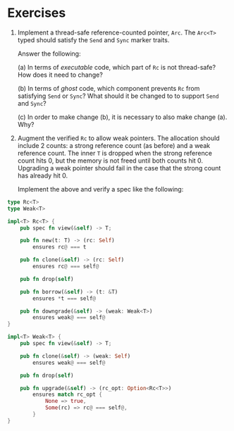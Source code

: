 # Exercises

 1. Implement a thread-safe reference-counted pointer, `Arc`.
    The `Arc<T>` typed should satisfy the `Send` and `Sync` marker traits.

    Answer the following:

      (a) In terms of _executable_ code, which part of `Rc` is not thread-safe?
          How does it need to change?

      (b) In terms of _ghost_ code, which component prevents `Rc` from satisfying
         `Send` or `Sync`? What should it be changed to to support `Send` and `Sync`?

      (c) In order to make change (b), it is necessary to also make change (a).  Why?

 2. Augment the verified `Rc` to allow weak pointers.
    The allocation should include 2 counts: a strong reference count (as before)
    and a weak reference count. The inner `T` is dropped when the strong reference
    count hits 0, but the memory is not freed until both counts hit 0.
    Upgrading a weak pointer should fail in the case that the strong count has already hit 0.

    Implement the above and verify a spec like the following:

```rust
type Rc<T>
type Weak<T>

impl<T> Rc<T> {
    pub spec fn view(&self) -> T;

    pub fn new(t: T) -> (rc: Self)
        ensures rc@ === t

    pub fn clone(&self) -> (rc: Self)
        ensures rc@ === self@

    pub fn drop(self)

    pub fn borrow(&self) -> (t: &T)
        ensures *t === self@

    pub fn downgrade(&self) -> (weak: Weak<T>)
        ensures weak@ === self@
}

impl<T> Weak<T> {
    pub spec fn view(&self) -> T;

    pub fn clone(&self) -> (weak: Self)
        ensures weak@ === self@

    pub fn drop(self)

    pub fn upgrade(&self) -> (rc_opt: Option<Rc<T>>)
        ensures match rc_opt {
            None => true,
            Some(rc) => rc@ === self@,
        }
}
```
